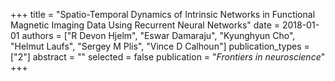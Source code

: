 +++
title = "Spatio-Temporal Dynamics of Intrinsic Networks in Functional Magnetic Imaging Data Using Recurrent Neural Networks"
date = 2018-01-01
authors = ["R Devon Hjelm", "Eswar Damaraju", "Kyunghyun Cho", "Helmut Laufs", "Sergey M Plis", "Vince D Calhoun"]
publication_types = ["2"]
abstract = ""
selected = false
publication = "*Frontiers in neuroscience*"
+++

